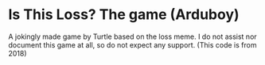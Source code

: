 # Is This Loss? The game (Arduboy)
A jokingly made game by Turtle based on the loss meme.
I do not assist nor document this game at all, so do not expect any support.
(This code is from 2018)
